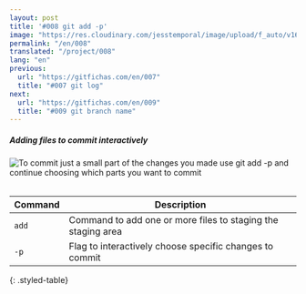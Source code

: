 ```yaml
---
layout: post
title: '#008 git add -p'
image: "https://res.cloudinary.com/jesstemporal/image/upload/f_auto/v1642878594/gitfichas/en/008/thumbnail_u7icha.jpg"
permalink: "/en/008"
translated: "/project/008"
lang: "en"
previous:
  url: "https://gitfichas.com/en/007"
  title: "#007 git log"
next:
  url: "https://gitfichas.com/en/009"
  title: "#009 git branch name"
---
```

##### Adding files to commit interactively

<img alt="To commit just a small part of the changes you made use git add -p and continue choosing which parts you want to commit" src="https://res.cloudinary.com/jesstemporal/image/upload/v1642878595/gitfichas/en/008/full_mur6v1.jpg"><br><br>

| Command | Description |
|---------|-------------|
| `add` | Command to add one or more files to staging the staging area |
| `-p` | Flag to interactively choose specific changes to commit |
{: .styled-table}
